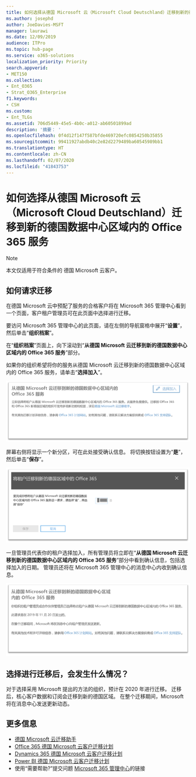 ```yaml
---
title: 如何选择从德国 Microsoft 云（Microsoft Cloud Deutschland）迁移到新的德国数据中心区域内的 Office 365 服务
ms.author: josephd
author: JoeDavies-MSFT
manager: laurawi
ms.date: 12/09/2019
audience: ITPro
ms.topic: hub-page
ms.service: o365-solutions
localization_priority: Priority
search.appverid:
- MET150
ms.collection:
- Ent_O365
- Strat_O365_Enterprise
f1.keywords:
- CSH
ms.custom:
- Ent_TLGs
ms.assetid: 706d5449-45e5-4b0c-a012-ab60501899ad
description: '摘要： '
ms.openlocfilehash: 0f4d12f147f587bfde469720efc0854250b35855
ms.sourcegitcommit: 99411927abdb40c2e82d2279489ba60545989bb1
ms.translationtype: HT
ms.contentlocale: zh-CN
ms.lasthandoff: 02/07/2020
ms.locfileid: "41843753"
---
```

# <a name="how-to-opt-in-for-migration-from-microsoft-cloud-germany-microsoft-cloud-deutschland-to-office-365-services-in-the-new-german-datacenter-regions"></a>如何选择从德国 Microsoft 云（Microsoft Cloud Deutschland）迁移到新的德国数据中心区域内的 Office 365 服务

>[!Note]
>本文仅适用于符合条件的 德国 Microsoft 云客户。
>

## <a name="how-to-request-migration"></a>如何请求迁移

在德国 Microsoft 云中预配了服务的合格客户将在 Microsoft 365 管理中心看到一个页面，客户租户管理员可在此页面中选择进行迁移。

要访问 Microsoft 365 管理中心的此页面，请在左侧的导航窗格中展开“**设置**”，然后单击“**组织档案**”。

在“**组织档案**”页面上，向下滚动到“**从德国 Microsoft 云迁移到新的德国数据中心区域内的 Office 365 服务**”部分。

如果你的组织希望将你的服务从德国 Microsoft 云迁移到新的德国数据中心区域内的 Office 365 服务，请单击“**选择加入**”。
 
![“选择加入”简介](./media/ms-cloud-germany-migration-opt-in/tenant-migration.png)

屏幕右侧将显示一个新分区，可在此处接受确认信息。 将切换按钮设置为“**是**”，然后单击“**保存**”。
 
![接受“选择加入”](./media/ms-cloud-germany-migration-opt-in/tenant-migration-new-regions.png)

一旦管理员代表你的租户选择加入，所有管理员将立即在“**从德国 Microsoft 云迁移到新的德国数据中心区域内的 Office 365 服务**”部分中看到确认信息，包括选择加入的日期。 管理员还将在 Microsoft 365 管理中心的消息中心内收到确认信息。 
 
![确认“选择加入”](./media/ms-cloud-germany-migration-opt-in/tenant-migration2.png)

## <a name="what-happens-after-opting-in-for-migration"></a>选择进行迁移后，会发生什么情况？

对于选择采用 Microsoft 提出的方法的组织，预计在 2020 年进行迁移。  迁移后，核心客户数据和订阅会迁移到新的德国区域。  在整个迁移期间，Microsoft 将在消息中心发送更新动态。

## <a name="more-information"></a>更多信息

- [德国 Microsoft 云迁移助手](https://aka.ms/germanymigrateassist)
- [Office 365 德国 Microsoft 云客户迁移计划](https://aka.ms/office365germanymove)
- [Dynamics 365 德国 Microsoft 云客户迁移计划](https://aka.ms/d365ceoptin)
- [Power BI 德国 Microsoft 云客户迁移计划](https://aka.ms/pbioptin)
- 使用“需要帮助?”提交问题 [Microsoft 365 管理中心](https://portal.office.de/)的链接
